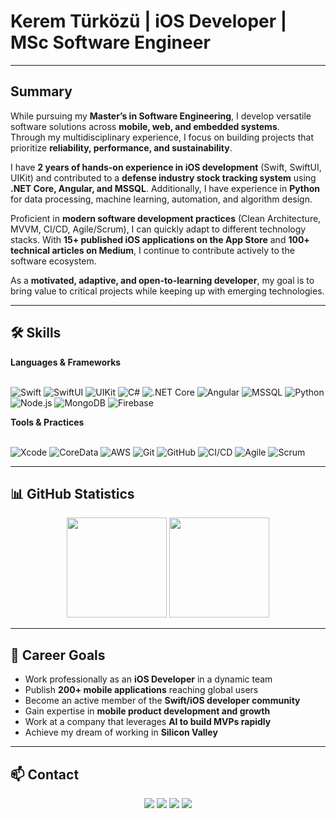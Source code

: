 # Kerem Türközü | iOS Developer | MSc Software Engineer

---

## Summary

While pursuing my **Master’s in Software Engineering**, I develop versatile software solutions across **mobile, web, and embedded systems**.  
Through my multidisciplinary experience, I focus on building projects that prioritize **reliability, performance, and sustainability**.  

I have **2 years of hands-on experience in iOS development** (Swift, SwiftUI, UIKit) and contributed to a **defense industry stock tracking system** using **.NET Core, Angular, and MSSQL**. Additionally, I have experience in **Python** for data processing, machine learning, automation, and algorithm design.  

Proficient in **modern software development practices** (Clean Architecture, MVVM, CI/CD, Agile/Scrum), I can quickly adapt to different technology stacks. With **15+ published iOS applications on the App Store** and **100+ technical articles on Medium**, I continue to contribute actively to the software ecosystem.  

As a **motivated, adaptive, and open-to-learning developer**, my goal is to bring value to critical projects while keeping up with emerging technologies.  

---

## 🛠️ Skills

**Languages & Frameworks**  
<br/>

![Swift](https://img.shields.io/badge/Swift-F54A2A?logo=swift&logoColor=white) 
![SwiftUI](https://img.shields.io/badge/SwiftUI-02569B?logo=swift&logoColor=white) 
![UIKit](https://img.shields.io/badge/UIKit-0A84FF?logo=apple&logoColor=white) 
![C#](https://img.shields.io/badge/C%23-239120?logo=c-sharp&logoColor=white) 
![.NET Core](https://img.shields.io/badge/.NET%20Core-512BD4?logo=dotnet&logoColor=white) 
![Angular](https://img.shields.io/badge/Angular-DD0031?logo=angular&logoColor=white) 
![MSSQL](https://img.shields.io/badge/MSSQL-CC2927?logo=microsoft-sql-server&logoColor=white) 
![Python](https://img.shields.io/badge/Python-3776AB?logo=python&logoColor=white) 
![Node.js](https://img.shields.io/badge/Node.js-339933?logo=node.js&logoColor=white) 
![MongoDB](https://img.shields.io/badge/MongoDB-47A248?logo=mongodb&logoColor=white) 
![Firebase](https://img.shields.io/badge/Firebase-FFCA28?logo=firebase&logoColor=black) 

**Tools & Practices**  
<br/>

![Xcode](https://img.shields.io/badge/Xcode-1575F9?logo=xcode&logoColor=white) 
![CoreData](https://img.shields.io/badge/CoreData-3DDC84?logo=apple&logoColor=white) 
![AWS](https://img.shields.io/badge/AWS-232F3E?logo=amazon-aws&logoColor=white) 
![Git](https://img.shields.io/badge/Git-F05032?logo=git&logoColor=white) 
![GitHub](https://img.shields.io/badge/GitHub-181717?logo=github&logoColor=white) 
![CI/CD](https://img.shields.io/badge/CI%2FCD-000000?logo=githubactions&logoColor=white) 
![Agile](https://img.shields.io/badge/Agile-2496ED?logo=trello&logoColor=white) 
![Scrum](https://img.shields.io/badge/Scrum-2C3E50?logo=jira&logoColor=white)  

---

## 📊 GitHub Statistics

<p align="center">
  <img src="https://github-readme-stats.vercel.app/api?username=keremturkozu&show_icons=true&theme=tokyonight" height="160"/>
  <img src="https://github-readme-stats.vercel.app/api/top-langs/?username=keremturkozu&layout=compact&theme=tokyonight" height="160"/>
</p>

---

## 🎯 Career Goals

- Work professionally as an **iOS Developer** in a dynamic team  
- Publish **200+ mobile applications** reaching global users  
- Become an active member of the **Swift/iOS developer community**  
- Gain expertise in **mobile product development and growth**  
- Work at a company that leverages **AI to build MVPs rapidly**  
- Achieve my dream of working in **Silicon Valley**  

---

## 📫 Contact

<p align="center">
  <a href="https://www.linkedin.com/in/keremturkozu/"><img src="https://img.shields.io/badge/LinkedIn-0A66C2?logo=linkedin&logoColor=white" /></a>
  <a href="https://medium.com/@keremturkozu"><img src="https://img.shields.io/badge/Medium-000000?logo=medium&logoColor=white" /></a>
  <a href="https://github.com/keremturkozu"><img src="https://img.shields.io/badge/GitHub-181717?logo=github&logoColor=white" /></a>
  <a href="mailto:keremturkozu@gmail.com"><img src="https://img.shields.io/badge/Gmail-D14836?logo=gmail&logoColor=white" /></a>
</p>
